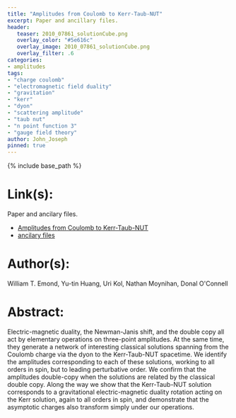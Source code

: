 ```yaml
---
title: "Amplitudes from Coulomb to Kerr-Taub-NUT"
excerpt: Paper and ancillary files.
header:
   teaser: 2010_07861_solutionCube.png
   overlay_color: "#5e616c"
   overlay_image: 2010_07861_solutionCube.png
   overlay_filter: .6
categories:
- amplitudes
tags:
- "charge coulomb"
- "electromagnetic field duality"
- "gravitation"
- "kerr"
- "dyon"
- "scattering amplitude"
- "taub nut"
- "n point function 3"
- "gauge field theory"
author: John_Joseph
pinned: true
---
```

{% include base_path %}

# Link(s):
Paper and ancilary files.
  * [Amplitudes from Coulomb to Kerr-Taub-NUT](https://arxiv.org/abs/2010.07861)
  * [ancilary files](https://arxiv.org/src/2010.07861/anc)

# Author(s):
William T. Emond, Yu-tin Huang, Uri Kol, Nathan Moynihan, Donal O'Connell

# Abstract:
Electric-magnetic duality, the Newman-Janis shift, and the double copy all act by elementary operations on three-point amplitudes. At the same time, they generate a network of interesting classical solutions spanning from the Coulomb charge via the dyon to the Kerr-Taub-NUT spacetime. We identify the amplitudes corresponding to each of these solutions, working to all orders in spin, but to leading perturbative order. We confirm that the amplitudes double-copy when the solutions are related by the classical double copy. Along the way we show that the Kerr-Taub-NUT solution corresponds to a gravitational electric-magnetic duality rotation acting on the Kerr solution, again to all orders in spin, and demonstrate that the asymptotic charges also transform simply under our operations.